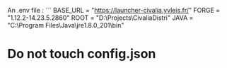 An .env file : ```
BASE_URL = "https://launcher-civalia.yvleis.fr/"
FORGE = "1.12.2-14.23.5.2860"
ROOT = "D:\Projects\CivaliaDistri\"
JAVA = "C:\Program Files\Java\jre1.8.0_201\bin\"
# Do not touch config.json
```